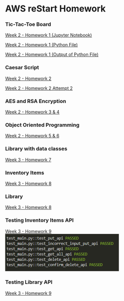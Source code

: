 # AWS reStart Homework
### Tic-Tac-Toe Board
[Week 2 - Homework 1 (Jupyter Notebook)](https://github.com/rajrtd/awsrestart/tree/master/homework/week2/homework_1.ipynb)

[Week 2 - Homework 1 (Python File)](https://github.com/rajrtd/awsrestart/tree/master/homework/week2/board.py)

[Week 2 - Homework 1 (Output of Python File)](https://github.com/rajrtd/awsrestart/tree/master/homework/week2/output.txt)
### Caesar Script
[Week 2 - Homework 2](
    https://github.com/rajrtd/awsrestart/tree/master/homework/week2/homework_2.ipynb
)

[Week 2 - Homework 2 Attempt 2](
    https://github.com/rajrtd/awsrestart/tree/master/homework/week2/homework_2_attempt_2.ipynb
)

### AES and RSA Encryption

[Week 2 - Homework 3 & 4](
    https://github.com/rajrtd/awsrestart/tree/master/homework/week2/homework_3_4.ipynb
)

### Object Oriented Programming

[Week 2 - Homework 5 & 6](
    https://github.com/rajrtd/awsrestart/tree/master/homework/week2/homework_5_6.ipynb
)

### Library with data classes

[Week 3 - Homework 7](https://github.com/rajrtd/awsrestart/blob/master/homework7/main.py)

### Inventory Items
[Week 3 - Homework 8](https://github.com/rajrtd/awsrestart/tree/master/homework8_Inventory_Items)

### Library
[Week 3 - Homework 8](https://github.com/rajrtd/awsrestart/tree/master/homework8_library)

### Testing Inventory Items API
[Week 3 - Homework 9](https://github.com/rajrtd/awsrestart/tree/master/homework8_Inventory_Items)
</br>
![Alt text](image-1.png)

### Testing Library API
[Week 3 - Homework 9]()